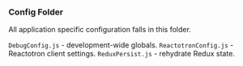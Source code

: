 ### Config Folder

All application specific configuration falls in this folder.

`DebugConfig.js` - development-wide globals.
`ReactotronConfig.js` - Reactotron client settings.
`ReduxPersist.js` - rehydrate Redux state.
